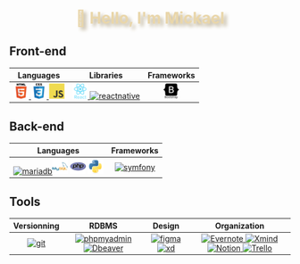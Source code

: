 <h1 Align="center" style="color: #E9D6AA; filter:drop-shadow(5px 5px 3px #664B0B6e)"><b>👋 Hello, I'm Mickael</b></h1>

<h2><b>Front-end</b></h1>
<div Align="center">

Languages | Libraries | Frameworks
:-:|:-:|:-:
<a href="https://github.com/MiKL5/afpaDev"> <img src="https://raw.githubusercontent.com/devicons/devicon/master/icons/html5/html5-original-wordmark.svg" title="html5" alt="html5" width="28" height="28"  pointer-events="none" /> <img src="https://raw.githubusercontent.com/devicons/devicon/master/icons/css3/css3-original-wordmark.svg" title="css3" alt="css3" width="28" height="28"  pointer-events="none" /> <img src="https://raw.githubusercontent.com/devicons/devicon/master/icons/javascript/javascript-original.svg" title="JavaScript" alt="javaScript" width="28" height="28"  pointer-events="none" /> </a> <!-- <a href="https://github.com/MiKL5/Typescript"><img src="https://github.com/MiKL5/Typescript/raw/main/Assets/images/Typescript_logo_2020.svg" title="TypeScript" alt="TypeScript" width="28" height="28"  pointer-events="none" /></a> --> | <a href="https://github.com/MiKL5/React"> <img src="https://raw.githubusercontent.com/devicons/devicon/master/icons/react/react-original-wordmark.svg" title="React" alt="React" width="28" height="auto"  pointer-events="none" /> <img src="https://raw.githubusercontent.com/kristerkari/react-native-svg-transformer/HEAD/images/react-native-logo.png" title="React Native" alt="reactnative" width="28" height="auto"  pointer-events="none" /> </a> | <a href="https://github.com/MiKL5/afpaDev"><img src="https://raw.githubusercontent.com/devicons/devicon/master/icons/bootstrap/bootstrap-plain-wordmark.svg" title="Bootstrop" alt="bootstrap" width="28" height="auto"  pointer-events="none" /></a>
</div>  

<h2><b>Back-end</b></h1>
<div Align="center">

Languages | Frameworks
:-:|:-:
<a href="#"><img src="https://www.vectorlogo.zone/logos/mariadb/mariadb-icon.svg" title="MariaDB" alt="mariadb" width="28" height="auto"  pointer-events="none" /><img src="https://raw.githubusercontent.com/devicons/devicon/master/icons/mysql/mysql-original-wordmark.svg" title="MySQL" alt="mysql" width="28" height="auto"  pointer-events="none" ></a> <a href="#"><img src="https://raw.githubusercontent.com/devicons/devicon/master/icons/php/php-original.svg" title="PHP" alt="php" width="28" height="auto"  pointer-events="none" /></a> <a href="https://github.com/MiKL5/Python"><img src="https://raw.githubusercontent.com/devicons/devicon/master/icons/python/python-original.svg" title="Python" alt="python" width="28" height="auto"  pointer-events="none" /></a> | <a href="https://github.com/MiKL5/afpaDevSymfony"><img src="https://symfony.com/logos/symfony_black_03.svg" title="Symfony" alt="symfony" width="28" height="auto"  pointer-events="none" /></a>
</div>  

<h2><b>Tools</b></h1>
<div Align="center">

Versionning | RDBMS| Design | Organization
:-:|:-:|:-:|:-:
<a href="#"> <img src="https://www.vectorlogo.zone/logos/git-scm/git-scm-icon.svg" title="Git" alt="git" width="28" height="auto"  pointer-events="none" /> </a> | <a href="#"> <img src="https://upload.wikimedia.org/wikipedia/commons/4/4f/PhpMyAdmin_logo.svg" title="PHP My Admin" alt="phpmyadmin" width="28" height="auto"  pointer-events="none" /> <img src="https://dbeaver.io/wp-content/uploads/2015/09/beaver-head.png" title="DBeaver" alt="Dbeaver" width=28 height=auto  pointer-events="none" /> </a> | <a href="#"> <img src="https://www.vectorlogo.zone/logos/figma/figma-icon.svg" title="Figma" alt="figma" width="28" height="auto"  pointer-events="none" /> <img src="https://cdn.worldvectorlogo.com/logos/adobe-xd.svg" title="Adobe XD" alt="xd" width="28" height="auto"  pointer-events="none" /> </a> | <a href="#"> <img src="https://www.svgrepo.com/download/475648/evernote-color.svg" title="Evernote" alt="Evernote" width="28" height="auto"  pointer-events="none" /> <img src="https://assets.xmind.net/www/assets/images/xmind2022/xmind2022-logo-c945ae44d8.svg" title="Xmind" alt="Xmind" width="28" height="auto"  pointer-events="none" /> <img src="https://www.svgrepo.com/download/452076/notion.svg" title="Notion" alt="Notion" width="28" height="auto"  pointer-events="none" /> <img src="https://www.svgrepo.com/download/303635/trello-logo.svg" title="Trello" alt="Trello" width="28" height="auto"  pointer-events="none" /> </a>
</div>